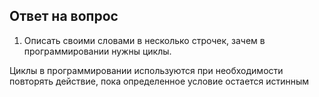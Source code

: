 ## Ответ на  вопрос
1. Описать своими словами в несколько строчек, зачем в программировании нужны циклы.

Циклы в программировании используются при необходимости повторять действие, пока определенное условие остается истинным